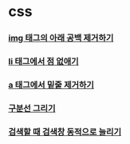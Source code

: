 # css

### [img 태그의 아래 공백 제거하기](https://github.com/ka0824/css/blob/main/img_blank.md)
### [li 태그에서 점 없애기](https://github.com/ka0824/css/blob/main/li_no_dot.md)
### [a 태그에서 밑줄 제거하기](https://github.com/ka0824/css/blob/main/a_no_underline.md)
### [구분선 그리기](https://github.com/ka0824/css/blob/main/contour.md)
### [검색할 때 검색창 동적으로 늘리기](https://github.com/ka0824/css/blob/main/extend_search_box.md)
